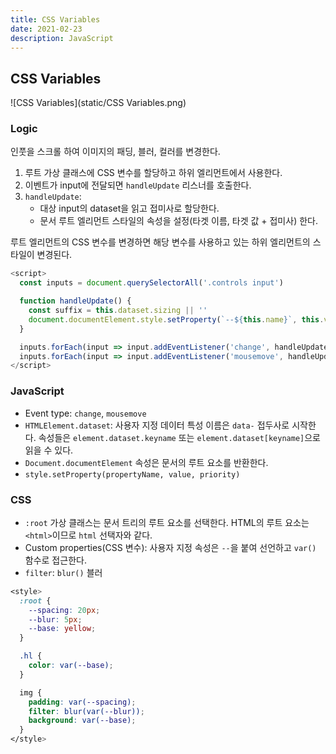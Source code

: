 ```yaml
---
title: CSS Variables
date: 2021-02-23
description: JavaScript
---
```


## CSS Variables

![CSS Variables](static/CSS Variables.png)

### Logic

인풋을 스크롤 하여 이미지의 패딩, 블러, 컬러를 변경한다.

1. 루트 가상 클래스에 CSS 변수를 할당하고 하위 엘리먼트에서 사용한다.
2. 이벤트가 input에 전달되면 `handleUpdate` 리스너를 호출한다.
3. `handleUpdate`:
   - 대상 input의 dataset을 읽고 접미사로 할당한다.
   - 문서 루트 엘리먼트 스타일의 속성을 설정(타겟 이름, 타겟 값 + 접미사) 한다. 

루트 엘리먼트의 CSS 변수를 변경하면 해당 변수를 사용하고 있는 하위 엘리먼트의 스타일이 변경된다.

```javascript
<script>
  const inputs = document.querySelectorAll('.controls input')

  function handleUpdate() {
    const suffix = this.dataset.sizing || ''
    document.documentElement.style.setProperty(`--${this.name}`, this.value + suffix)
  }

  inputs.forEach(input => input.addEventListener('change', handleUpdate))
  inputs.forEach(input => input.addEventListener('mousemove', handleUpdate))
</script>
```

### JavaScript

- Event type: `change`, `mousemove`
- `HTMLElement.dataset`: 사용자 지정 데이터 특성 이름은 `data-` 접두사로 시작한다. 속성들은 `element.dataset.keyname` 또는 `element.dataset[keyname]`으로 읽을 수 있다.
- `Document.documentElement` 속성은 문서의 루트 요소를 반환한다.
- `style.setProperty(propertyName, value, priority)`

### CSS

- `:root` 가상 클래스는 문서 트리의 루트 요소를 선택한다. HTML의 루트 요소는 `<html>`이므로 `html` 선택자와 같다.
- Custom properties(CSS 변수): 사용자 지정 속성은 `--`을 붙여 선언하고 `var()` 함수로 접근한다.
- `filter`: `blur()` 블러

```css
<style>
  :root {
    --spacing: 20px;
    --blur: 5px;
    --base: yellow;
  }

  .hl {
    color: var(--base);
  }

  img {
    padding: var(--spacing);
    filter: blur(var(--blur));
    background: var(--base);
  }
</style>
```

